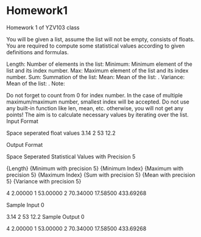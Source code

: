 # Homework1
Homework 1 of YZV103 class


You will be given a list, assume the list will not be empty, consists of floats. You are required to compute some statistical values according to given definitions and formulas.

Length: Number of elements in the list: 
Minimum: Minimum element of the list and its index number.
Max: Maximum element of the list and its index number.
Sum: Summation of the list: 
Mean: Mean of the list: .
Variance: Mean of the list: .
Note:

Do not forget to count from 0 for index number.
In the case of multiple maximum/maximum number, smallest index will be accepted.
Do not use any built-in function like len, mean, etc. otherwise, you will not get any points! The aim is to calculate necessary values by iterating over the list.
Input Format

Space seperated float values 3.14 2 53 12.2

Output Format

Space Seperated Statistical Values with Precision 5

{Length} {Minimum with precision 5} {Minimum Index} {Maximum with precision 5} {Maximum Index} {Sum with precision 5} {Mean with precision 5} {Variance with precision 5}

4 2.00000 1 53.00000 2 70.34000 17.58500 433.69268

Sample Input 0

3.14 2 53 12.2
Sample Output 0

4 2.00000 1 53.00000 2 70.34000 17.58500 433.69268
